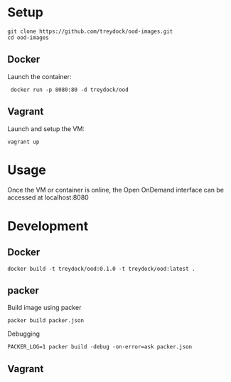 # Setup

    git clone https://github.com/treydock/ood-images.git
    cd ood-images

## Docker

Launch the container:

     docker run -p 8080:80 -d treydock/ood

## Vagrant

Launch and setup the VM:

    vagrant up

# Usage

Once the VM or container is online, the Open OnDemand interface can be accessed at localhost:8080

# Development

## Docker

    docker build -t treydock/ood:0.1.0 -t treydock/ood:latest .

## packer

Build image using packer

    packer build packer.json

Debugging

    PACKER_LOG=1 packer build -debug -on-error=ask packer.json

## Vagrant

